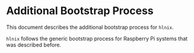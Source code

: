 # Additional Bootstrap Process

This document describes the additional bootstrap process for `hlnix`.

`hlnix` follows the generic bootstrap process for Raspberry Pi systems that was described before.

